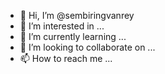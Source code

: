 - 👋 Hi, I’m @sembiringvanrey
- 👀 I’m interested in ...
- 🌱 I’m currently learning ...
- 💞️ I’m looking to collaborate on ...
- 📫 How to reach me ...

<!---
sembiringvanrey/sembiringvanrey is a ✨ special ✨ repository because its `README.md` (this file) appears on your GitHub profile.
You can click the Preview link to take a look at your changes.
--->
